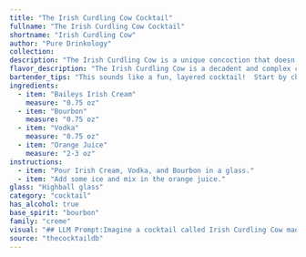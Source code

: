 ```yaml
---
title: "The Irish Curdling Cow Cocktail"
fullname: "The Irish Curdling Cow Cocktail"
shortname: "Irish Curdling Cow"
author: "Pure Drinkology"
collection:
description: "The Irish Curdling Cow is a unique concoction that doesn't fit neatly into any established cocktail family. It's likely a modern invention, blending the creaminess of Irish Cream with the boldness of bourbon and vodka, and the citrusy sweetness of orange juice. It's a playful combination defying categorization, much like its quirky name. "
flavor_description: "The Irish Curdling Cow is a decadent and complex cocktail. The sweetness of Baileys Irish Cream is balanced by the boldness of bourbon and the clean cut of vodka. Orange juice adds a vibrant citrus note, creating a creamy, slightly tart, and ultimately comforting experience.  The result is a smooth and enjoyable blend of flavors, with a slight lingering warmth from the bourbon. "
bartender_tips: "This sounds like a fun, layered cocktail!  Start by chilling your glass.  Pour the Baileys in first, followed by the Bourbon and Vodka.  Then carefully layer the orange juice on top to create a beautiful visual.  You could use a bar spoon to help with the layering.  Garnish with a wedge of orange, and enjoy! "
ingredients:
  - item: "Baileys Irish Cream"
    measure: "0.75 oz"
  - item: "Bourbon"
    measure: "0.75 oz"
  - item: "Vodka"
    measure: "0.75 oz"
  - item: "Orange Juice"
    measure: "2-3 oz"
instructions:
  - item: "Pour Irish Cream, Vodka, and Bourbon in a glass."
  - item: "Add some ice and mix in the orange juice."
glass: "Highball glass"
category: "cocktail"
has_alcohol: true
base_spirit: "bourbon"
family: "creme"
visual: "## LLM Prompt:Imagine a cocktail called Irish Curdling Cow made with Baileys Irish Cream, Bourbon, Vodka, and Orange Juice. Describe the visual aspects of this cocktail. **Consider the following:*** **Color:** What hues are present? Is it layered, or does it blend together? How opaque or transparent is it?* **Texture:** Is it smooth and creamy, or does it have an interesting texture? Are there any visible bubbles or foam?* **Garnish:**  What garnishes might complement the cocktail and enhance its appearance? * **Glassware:** What type of glass would best showcase the cocktail's unique characteristics? **Please provide a detailed and descriptive answer that paints a vivid picture of the Irish Curdling Cow for a reader who has never seen it before.** "
source: "thecocktaildb"
---
```


